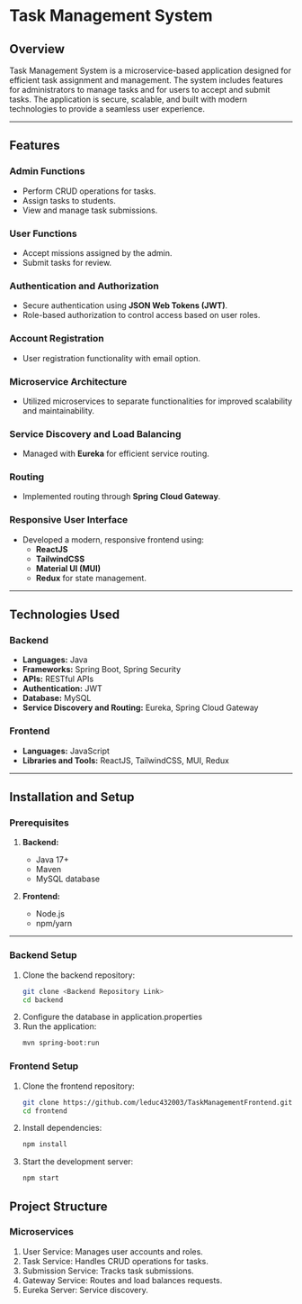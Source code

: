 # Task Management System

## Overview
Task Management System is a microservice-based application designed for efficient task assignment and management. The system includes features for administrators to manage tasks and for users to accept and submit tasks. The application is secure, scalable, and built with modern technologies to provide a seamless user experience.

---

## Features

### **Admin Functions**
- Perform CRUD operations for tasks.
- Assign tasks to students.
- View and manage task submissions.

### **User Functions**
- Accept missions assigned by the admin.
- Submit tasks for review.

### **Authentication and Authorization**
- Secure authentication using **JSON Web Tokens (JWT)**.
- Role-based authorization to control access based on user roles.

### **Account Registration**
- User registration functionality with email option.

### **Microservice Architecture**
- Utilized microservices to separate functionalities for improved scalability and maintainability.

### **Service Discovery and Load Balancing**
- Managed with **Eureka** for efficient service routing.

### **Routing**
- Implemented routing through **Spring Cloud Gateway**.

### **Responsive User Interface**
- Developed a modern, responsive frontend using:
  - **ReactJS**
  - **TailwindCSS**
  - **Material UI (MUI)**
  - **Redux** for state management.

---

## Technologies Used

### **Backend**
- **Languages:** Java
- **Frameworks:** Spring Boot, Spring Security
- **APIs:** RESTful APIs
- **Authentication:** JWT
- **Database:** MySQL
- **Service Discovery and Routing:** Eureka, Spring Cloud Gateway

### **Frontend**
- **Languages:** JavaScript
- **Libraries and Tools:** ReactJS, TailwindCSS, MUI, Redux

---

## Installation and Setup

### Prerequisites
1. **Backend:**
   - Java 17+
   - Maven
   - MySQL database

2. **Frontend:**
   - Node.js
   - npm/yarn

---

### Backend Setup
1. Clone the backend repository:  
   ```bash
   git clone <Backend Repository Link>
   cd backend
2. Configure the database in application.properties
3. Run the application:
   ```bash
   mvn spring-boot:run
### Frontend Setup
1. Clone the frontend repository:
   ```bash
   git clone https://github.com/leduc432003/TaskManagementFrontend.git
   cd frontend
3. Install dependencies:
   ```bash
   npm install
5. Start the development server:
   ```bash
   npm start

## Project Structure
### Microservices
1. User Service: Manages user accounts and roles.
2. Task Service: Handles CRUD operations for tasks.
3. Submission Service: Tracks task submissions.
4. Gateway Service: Routes and load balances requests.
5. Eureka Server: Service discovery.
